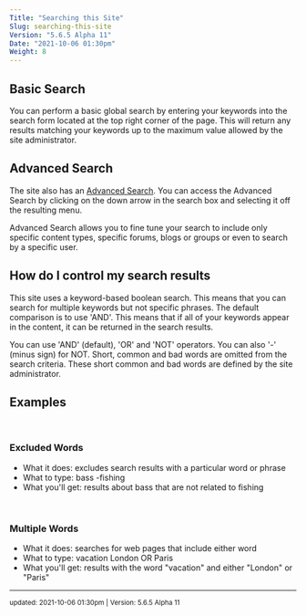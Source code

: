```yaml
---
Title: "Searching this Site"
Slug: searching-this-site
Version: "5.6.5 Alpha 11"
Date: "2021-10-06 01:30pm"
Weight: 8
---
```


<h2>Basic Search</h2>
You can perform a basic global search by entering your keywords into the search form located at the top right corner of the page. This will return any results matching your keywords up to the maximum value allowed by the site administrator.</p>

<h2>Advanced Search</h2>
The site also has an <a href="search">Advanced Search</a>. You can access the Advanced Search by clicking on the down arrow in the search box and selecting it off the resulting menu.</p>
<p>Advanced Search allows you to fine tune your search to include only specific content types, specific forums, blogs or groups or even to search by a specific user.</p>

<h2>How do I control my search results</h2>
<p>This site uses a keyword-based boolean search. This means that you can search for multiple keywords but not specific phrases. The default comparison is to use 'AND'. This means that if all of your keywords appear in the content, it can be returned in the search results.</p>
<p>You can use 'AND' (default), 'OR' and 'NOT' operators. You can also '-' (minus sign) for NOT. Short, common and bad words are omitted from the search criteria. These short common and bad words are defined by the site administrator.</p>
<h2>Examples</h2>
<br />
<h3>Excluded Words</h3>
<ul>
<li>What it does: excludes search results with a particular word or phrase</li>
<li>What to type: bass -fishing</li>
<li>What you'll get: results about bass that are not related to fishing</li>
</ul>

<br />
<h3>Multiple Words</h3>
<ul>
<li>What it does: searches for web pages that include either word</li>
<li>What to type: vacation London OR Paris</li>
<li>What you'll get: results with the word "vacation" and either "London" or "Paris"</li></ul>

<hr>
<small>
updated: 2021-10-06 01:30pm | Version: 5.6.5 Alpha 11
</small>